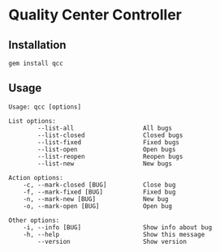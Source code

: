 # Quality Center Controller

## Installation

    gem install qcc

## Usage

    Usage: qcc [options]

    List options:
            --list-all                   All bugs
            --list-closed                Closed bugs
            --list-fixed                 Fixed bugs
            --list-open                  Open bugs
            --list-reopen                Reopen bugs
            --list-new                   New bugs

    Action options:
        -c, --mark-closed [BUG]          Close bug
        -f, --mark-fixed [BUG]           Fixed bug
        -n, --mark-new [BUG]             New bug
        -o, --mark-open [BUG]            Open bug

    Other options:
        -i, --info [BUG]                 Show info about bug
        -h, --help                       Show this message
            --version                    Show version
